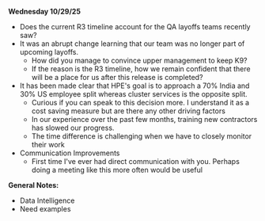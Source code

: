 **Wednesday 10/29/25**
- Does the current R3 timeline account for the QA layoffs teams recently saw?
- It was an abrupt change learning that our team was no longer part of upcoming layoffs.
	- How did you manage to convince upper management to keep K9?
	- If the reason is the R3 timeline, how we remain confident that there will be a place for us after this release is completed?
- It has been made clear that HPE's goal is to approach a 70% India and 30% US employee split whereas cluster services is the opposite split.
	- Curious if you can speak to this decision more. I understand it as a cost saving measure but are there any other driving factors
	- In our experience over the past few months, training new contractors has slowed our progress.
	- The time difference is challenging when we have to closely monitor their work
- Communication Improvements
	- First time I've ever had direct communication with you. Perhaps doing a meeting like this more often would be useful

**General Notes:**
- Data Intelligence
- Need examples